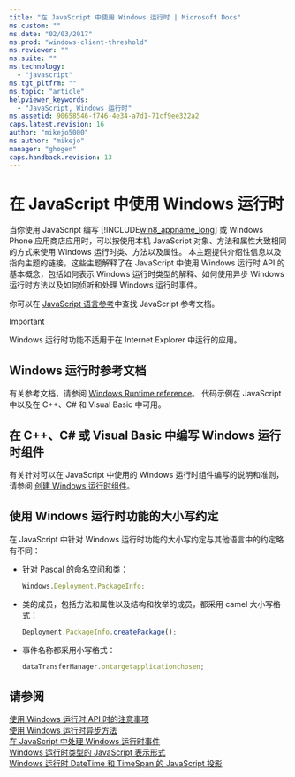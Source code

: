 ```yaml
---
title: "在 JavaScript 中使用 Windows 运行时 | Microsoft Docs"
ms.custom: ""
ms.date: "02/03/2017"
ms.prod: "windows-client-threshold"
ms.reviewer: ""
ms.suite: ""
ms.technology: 
  - "javascript"
ms.tgt_pltfrm: ""
ms.topic: "article"
helpviewer_keywords: 
  - "JavaScript, Windows 运行时"
ms.assetid: 90658546-f746-4e34-a7d1-71cf9ee322a2
caps.latest.revision: 16
author: "mikejo5000"
ms.author: "mikejo"
manager: "ghogen"
caps.handback.revision: 13
---
```

# 在 JavaScript 中使用 Windows 运行时
当你使用 JavaScript 编写 [!INCLUDE[win8_appname_long](../javascript/includes/win8-appname-long-md.md)] 或 Windows Phone 应用商店应用时，可以按使用本机 JavaScript 对象、方法和属性大致相同的方式来使用 Windows 运行时类、方法以及属性。  本主题提供介绍性信息以及指向主题的链接，这些主题解释了在 JavaScript 中使用 Windows 运行时 API 的基本概念，包括如何表示 Windows 运行时类型的解释、如何使用异步 Windows 运行时方法以及如何侦听和处理 Windows 运行时事件。  
  
 你可以在 [JavaScript 语言参考](../javascript/javascript-language-reference.md)中查找 JavaScript 参考文档。  
  
> [!IMPORTANT]
>  Windows 运行时功能不适用于在 Internet Explorer 中运行的应用。  
  
## Windows 运行时参考文档  
 有关参考文档，请参阅 [Windows Runtime reference](http://msdn.microsoft.com/zh-cn/8fe97dbf-8cd4-435f-b481-9e83d0519f9e)。  代码示例在 JavaScript 中以及在 C\+\+、C\# 和 Visual Basic 中可用。  
  
## 在 C\+\+、C\# 或 Visual Basic 中编写 Windows 运行时组件  
 有关针对可以在 JavaScript 中使用的 Windows 运行时组件编写的说明和准则，请参阅 [创建 Windows 运行时组件](http://msdn.microsoft.com/library/9a6b8f0a-7d5e-40a0-a9c5-a59b4908e133)。  
  
## 使用 Windows 运行时功能的大小写约定  
 在 JavaScript 中针对 Windows 运行时功能的大小写约定与其他语言中的约定略有不同：  
  
-   针对 Pascal 的命名空间和类：  
  
    ```javascript  
    Windows.Deployment.PackageInfo;  
    ```  
  
-   类的成员，包括方法和属性以及结构和枚举的成员，都采用 camel 大小写格式：  
  
    ```javascript  
    Deployment.PackageInfo.createPackage();  
    ```  
  
-   事件名称都采用小写格式：  
  
    ```javascript  
    dataTransferManager.ontargetapplicationchosen;  
    ```  
  
## 请参阅  
 [使用 Windows 运行时 API 时的注意事项](../jswinrt/considerations-when-using-the-windows-runtime-api.md)   
 [使用 Windows 运行时异步方法](../jswinrt/using-windows-runtime-asynchronous-methods.md)   
 [在 JavaScript 中处理 Windows 运行时事件](../jswinrt/handling-windows-runtime-events-in-javascript.md)   
 [Windows 运行时类型的 JavaScript 表示形式](../jswinrt/javascript-representation-of-windows-runtime-types.md)   
 [Windows 运行时 DateTime 和 TimeSpan 的 JavaScript 投影](../jswinrt/windows-runtime-datetime-and-timespan-representations.md)